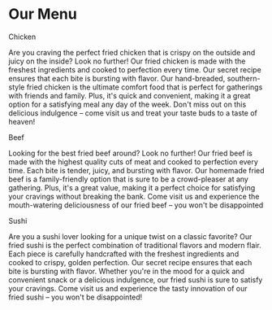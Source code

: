 <html><head>
    <meta charset="utf-8">
    <title>module2-solution</title>
<link rel="stylesheet" type="text/css" href="css/style.css"></head>


<body>
    <h1>Our Menu</h1>
    <section class="column-lg-4 colmn-md-6 colmn-sm-12">
        <div>
            <p class="sub1">Chicken</p>
            <p class="content">
                Are you craving the perfect fried chicken that is crispy on the outside and juicy on the inside? Look no further! Our fried chicken is made with the freshest ingredients and cooked to perfection every time. Our secret recipe ensures that each bite is bursting with flavor. Our hand-breaded, southern-style fried chicken is the ultimate comfort food that is perfect for gatherings with friends and family. Plus, it's quick and convenient, making it a great option for a satisfying meal any day of the week. Don't miss out on this delicious indulgence – come visit us and treat your taste buds to a taste of heaven!
            </p>
        </div>
    </section>
    <section class="column-lg-4 colmn-md-6 colmn-sm-12">
        <div>
            <p class="sub2">Beef</p>
            <p class="content">
                Looking for the best fried beef around? Look no further! Our fried beef is made with the highest quality cuts of meat and cooked to perfection every time. Each bite is tender, juicy, and bursting with flavor. Our homemade fried beef is a family-friendly option that is sure to be a crowd-pleaser at any gathering. Plus, it's a great value, making it a perfect choice for satisfying your cravings without breaking the bank. Come visit us and experience the mouth-watering deliciousness of our fried beef – you won't be disappointed
        </p></div>
    </section>
    <section class="column-lg-4 colmn-md-12 colmn-sm-12">
        <div>
            <p class="sub3">Sushi</p>
            <p class="content">
               Are you a sushi lover looking for a unique twist on a classic favorite? Our fried sushi is the perfect combination of traditional flavors and modern flair. Each piece is carefully handcrafted with the freshest ingredients and cooked to crispy, golden perfection. Our secret recipe ensures that each bite is bursting with flavor. Whether you're in the mood for a quick and convenient snack or a delicious indulgence, our fried sushi is sure to satisfy your cravings. Come visit us and experience the tasty innovation of our fried sushi – you won't be disappointed!
            </p>
        </div>


</section></body></html>
